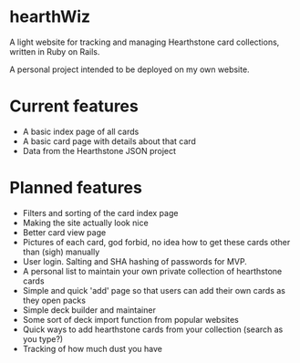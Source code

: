 # hearthWiz

A light website for tracking and managing Hearthstone card collections, written in Ruby on Rails.

A personal project intended to be deployed on my own website.

# Current features
- A basic index page of all cards
- A basic card page with details about that card
- Data from the Hearthstone JSON project

# Planned features
- Filters and sorting of the card index page
- Making the site actually look nice
- Better card view page
- Pictures of each card, god forbid, no idea how to get these cards other than (sigh) manually
- User login. Salting and SHA hashing of passwords for MVP.
- A personal list to maintain your own private collection of hearthstone cards
- Simple and quick 'add' page so that users can add their own cards as they open packs
- Simple deck builder and maintainer
- Some sort of deck import function from popular websites
- Quick ways to add hearthstone cards from your collection (search as you type?)
- Tracking of how much dust you have
